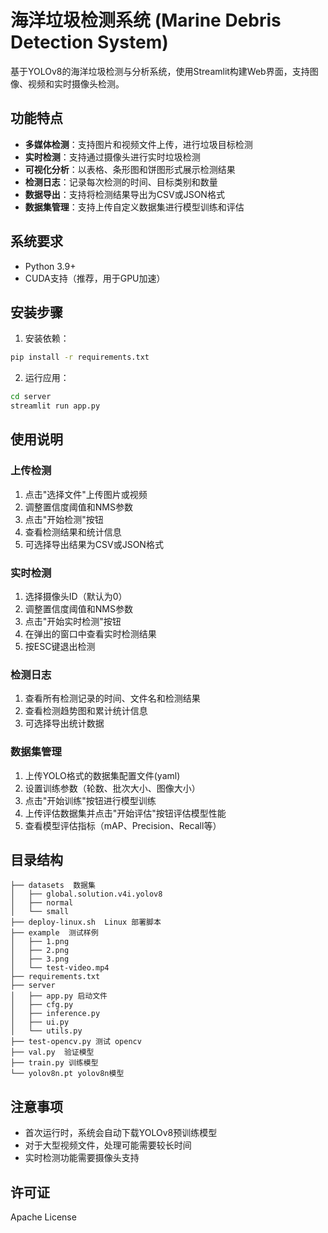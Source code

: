 # 海洋垃圾检测系统 (Marine Debris Detection System)

基于YOLOv8的海洋垃圾检测与分析系统，使用Streamlit构建Web界面，支持图像、视频和实时摄像头检测。

## 功能特点

- **多媒体检测**：支持图片和视频文件上传，进行垃圾目标检测
- **实时检测**：支持通过摄像头进行实时垃圾检测
- **可视化分析**：以表格、条形图和饼图形式展示检测结果
- **检测日志**：记录每次检测的时间、目标类别和数量
- **数据导出**：支持将检测结果导出为CSV或JSON格式
- **数据集管理**：支持上传自定义数据集进行模型训练和评估

## 系统要求

- Python 3.9+
- CUDA支持（推荐，用于GPU加速）

## 安装步骤

1. 安装依赖：

```bash
pip install -r requirements.txt
```

2. 运行应用：

```bash
cd server
streamlit run app.py
```

## 使用说明

### 上传检测

1. 点击"选择文件"上传图片或视频
2. 调整置信度阈值和NMS参数
3. 点击"开始检测"按钮
4. 查看检测结果和统计信息
5. 可选择导出结果为CSV或JSON格式

### 实时检测

1. 选择摄像头ID（默认为0）
2. 调整置信度阈值和NMS参数
3. 点击"开始实时检测"按钮
4. 在弹出的窗口中查看实时检测结果
5. 按ESC键退出检测

### 检测日志

1. 查看所有检测记录的时间、文件名和检测结果
2. 查看检测趋势图和累计统计信息
3. 可选择导出统计数据

### 数据集管理

1. 上传YOLO格式的数据集配置文件(yaml)
2. 设置训练参数（轮数、批次大小、图像大小）
3. 点击"开始训练"按钮进行模型训练
4. 上传评估数据集并点击"开始评估"按钮评估模型性能
5. 查看模型评估指标（mAP、Precision、Recall等）

## 目录结构

```
├── datasets  数据集
│   ├── global.solution.v4i.yolov8
│   ├── normal
│   └── small
├── deploy-linux.sh  Linux 部署脚本
├── example  测试样例
│   ├── 1.png
│   ├── 2.png
│   ├── 3.png
│   └── test-video.mp4
├── requirements.txt 
├── server
│   ├── app.py 启动文件
│   ├── cfg.py
│   ├── inference.py
│   ├── ui.py
│   └── utils.py
├── test-opencv.py 测试 opencv
├── val.py  验证模型
├── train.py 训练模型
└── yolov8n.pt yolov8n模型
```

## 注意事项

- 首次运行时，系统会自动下载YOLOv8预训练模型
- 对于大型视频文件，处理可能需要较长时间
- 实时检测功能需要摄像头支持

## 许可证

Apache License

